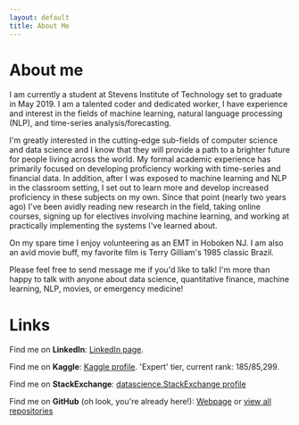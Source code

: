 ```yaml
---
layout: default
title: About Me
---
```

# About me

I am currently a student at Stevens Institute of Technology set to graduate in May 2019. I am a talented coder and dedicated worker, I have experience and interest in the fields of machine learning, natural language processing (NLP), and time-series analysis/forecasting. 

I'm greatly interested in the cutting-edge sub-fields of computer science and data science and I know that they will provide a path to a brighter future for people living across the world. My formal academic experience has primarily focused on developing proficiency working with time-series and financial data. In addition, after I was exposed to machine learning and NLP in the classroom setting, I set out to learn more and develop increased proficiency in these subjects on my own. Since that point (nearly two years ago) I've been avidly reading new research in the field, taking online courses, signing up for electives involving machine learning, and working at practically implementing the systems I've learned about. 

On my spare time I enjoy volunteering as an EMT in Hoboken NJ. I am also an avid movie buff, my favorite film is Terry Gilliam's 1985 classic Brazil.

Please feel free to send message me if you'd like to talk! I'm more than happy to talk with anyone about data science, quantitative finance, machine learning, NLP, movies, or emergency medicine!

# Links 

Find me on **LinkedIn**: [LinkedIn page](https://www.linkedin.com/in/alec-kulakowski/). 

Find me on **Kaggle**: [Kaggle profile](https://www.kaggle.com/alecthekulak). 'Expert' tier, current rank: 185/85,299. 

Find me on **StackExchange**: [datascience.StackExchange profile](https://datascience.stackexchange.com/users/52212/) 

Find me on **GitHub** (oh look, you're already here!): [Webpage](./index) or [view all repositories](https://github.com/alecthekulak)
